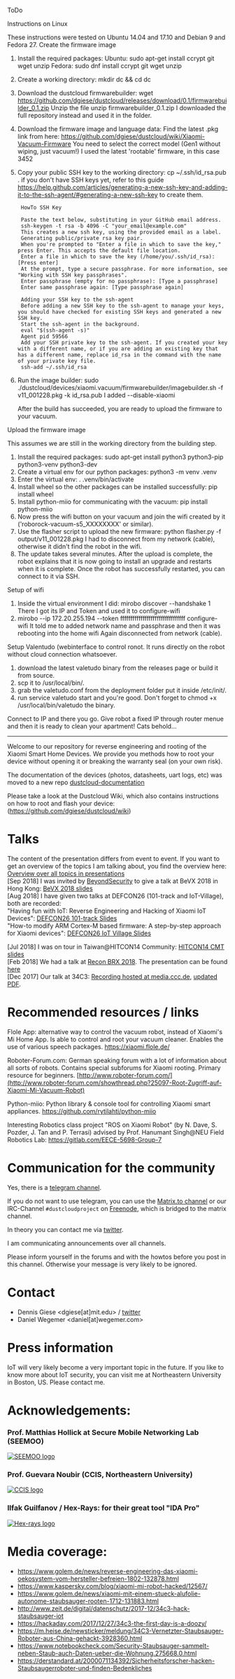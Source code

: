 ToDo

Instructions on Linux

These instructions were tested on Ubuntu 14.04 and 17.10 and Debian 9 and Fedora 27.
Create the firmware image

1) Install the required packages:
    Ubuntu: sudo apt-get install ccrypt git wget unzip
    Fedora: sudo dnf install ccrypt git wget unzip
    
2) Create a working directory: mkdir dc && cd dc
    
3) Download the dustcloud firmwarebuilder: wget https://github.com/dgiese/dustcloud/releases/download/0.1/firmwarebuilder_0.1.zip
   Unzip the file unzip firmwarebuilder_0.1.zip
   I downloaded the full repository instead and used it in the folder.
    
4) Download the firmware image and language data:
        Find the latest .pkg link from here: https://github.com/dgiese/dustcloud/wiki/Xiaomi-Vacuum-Firmware
        You need to select the correct model (Gen1 without wiping, just vacuum!)
        I used the latest 'rootable' firmware, in this case 3452

5) Copy your public SSH key to the working directory: cp ~/.ssh/id_rsa.pub .
        if you don't have SSH keys yet, refer to this guide https://help.github.com/articles/generating-a-new-ssh-key-and-adding-it-to-the-ssh-agent/#generating-a-new-ssh-key to create them.
        
        HowTo SSH Key
        
        Paste the text below, substituting in your GitHub email address.
        ssh-keygen -t rsa -b 4096 -C "your_email@example.com"
        This creates a new ssh key, using the provided email as a label.
        Generating public/private rsa key pair.
        When you're prompted to "Enter a file in which to save the key," press Enter. This accepts the default file location.
        Enter a file in which to save the key (/home/you/.ssh/id_rsa): [Press enter]
        At the prompt, type a secure passphrase. For more information, see "Working with SSH key passphrases". 
        Enter passphrase (empty for no passphrase): [Type a passphrase]
        Enter same passphrase again: [Type passphrase again]

        Adding your SSH key to the ssh-agent
        Before adding a new SSH key to the ssh-agent to manage your keys, you should have checked for existing SSH keys and generated a new SSH key. 
        Start the ssh-agent in the background.
        eval "$(ssh-agent -s)"
        Agent pid 59566
        Add your SSH private key to the ssh-agent. If you created your key with a different name, or if you are adding an existing key that has a different name, replace id_rsa in the command with the name of your private key file.
        ssh-add ~/.ssh/id_rsa
         
6) Run the image builder: sudo ./dustcloud/devices/xiaomi.vacuum/firmwarebuilder/imagebuilder.sh -f v11_001228.pkg -k id_rsa.pub
   I added --disable-xiaomi
   
   After the build has succeeded, you are ready to upload the firmware to your vacuum.


Upload the firmware image

This assumes we are still in the working directory from the building step.

1) Install the required packages: sudo apt-get install python3 python3-pip python3-venv python3-dev
2) Create a virtual env for our python packages: python3 -m venv .venv
3) Enter the virtual env: . .venv/bin/activate
4) Install wheel so the other packages can be installed successfully: pip install wheel
5) Install python-miio for communicating with the vacuum: pip install python-miio
6) Now press the wifi button on your vacuum and join the wifi created by it ('roborock-vacuum-s5_XXXXXXXX' or similar).
7) Use the flasher script to upload the new firmware: python flasher.py -f output/v11_001228.pkg
   I had to disconnect from my network (cable), otherwise it didn't find the robot in the wifi.
8) The update takes several minutes. After the upload is complete, the robot explains that it is now going to install an upgrade and restarts when it is complete. Once the robot has successfully restarted, you can connect to it via SSH.


Setup of wifi

1) Inside the virtual environment I did:
   mirobo discover --handshake 1
   There I got its IP and Token and used it to configure-wifi
2) mirobo --ip 172.20.255.194 --token ffffffffffffffffffffffffffffffff configure-wifi
   It told me to added network name and passphrase and then it was rebooting into the home wifi
   Again disconnected from network (cable).
   

Setup Valentudo (webinterface to control ronot. It runs directly on the robot without cloud connection whatsoever.

1) download the latest valetudo binary from the releases page or build it from source.
2) scp it to /usr/local/bin/.
3) grab the valetudo.conf from the deployment folder put it inside /etc/init/.
4) run service valetudo start and you're good. Don't forget to chmod +x /usr/local/bin/valetudo the binary.


Connect to IP and there you go. 
Give robot a fixed IP through router menue and then it is ready to clean your apartment! Cats behold...





- - - - - -





Welcome to our repository for reverse engineering and rooting of the Xiaomi Smart Home Devices. We provide you methods how to root your device without opening it or breaking the warranty seal (on your own risk).

The documentation of the devices (photos, datasheets, uart logs, etc) was moved to a new repo [dustcloud-documentation](https://github.com/dgiese/dustcloud-documentation)

Please take a look at the Dustcloud Wiki, which also contains instructions on how to root and flash your device: (https://github.com/dgiese/dustcloud/wiki)

# Talks
The content of the presentation differs from event to event. If you want to get an overview of the topics I am talking about, you find the overview here: [Overview over all topics in presentations](http://dontvacuum.me/talks/topics.html)  
[Sep 2018] I was invited by [BeyondSecurity](https://www.beyondsecurity.com/) to give a talk at BeVX 2018 in Hong Kong: [BeVX 2018 slides](http://dontvacuum.me/talks/BeVX-2018/BeVX.html)  
[Aug 2018] I have given two talks at DEFCON26 (101-track and IoT-Village), both are recorded:  
"Having fun with IoT: Reverse Engineering and Hacking of Xiaomi IoT Devices": [DEFCON26 101-track Slides](https://dgiese.scripts.mit.edu/talks/DEFCON26/DEFCON26-Having_fun_with_IoT-Xiaomi.html)  
"How-to modify ARM Cortex-M based firmware: A step-by-step approach for Xiaomi devices": [DEFCON26 IoT Village Slides](https://dgiese.scripts.mit.edu/talks/DEFCON26-IoT-Village/DEFCON26-IoT-Village_How_to_Modify_Cortex_M_Firmware-Xiaomi.html)  

[Jul 2018] I was on tour in Taiwan@HITCON14 Community: [HITCON14 CMT slides](https://dgiese.scripts.mit.edu/talks/HITCON14CMT/hitcon14-iot-reveng-101-xiaomi.html)  
[Feb 2018] We had a talk at [Recon BRX 2018](https://recon.cx/2018/brussels/). The presentation can be found [here](https://dgiese.scripts.mit.edu/talks/Recon-BRX2018/recon_brx_2018.html)  
[Dec 2017] Our talk at 34C3: [Recording hosted at media.ccc.de]( https://media.ccc.de/v/34c3-9147-unleash_your_smart-home_devices_vacuum_cleaning_robot_hacking), [updated PDF](https://dgiese.scripts.mit.edu/talks/34c3-2017/34c3.html).  

# Recommended resources / links

Flole App: alternative way to control the vacuum robot, instead of Xiaomi's Mi Home App. Is able to control and root your vacuum cleaner. Enables the use of various speech packages.
https://xiaomi.flole.de/

Roboter-Forum.com: German speaking forum with a lot of information about all sorts of robots. Contains special subforums for Xiaomi rooting. Primary resource for beginners.
[http://www.roboter-forum.com/](http://www.roboter-forum.com/showthread.php?25097-Root-Zugriff-auf-Xiaomi-Mi-Vacuum-Robot)

Python-miio: Python library & console tool for controlling Xiaomi smart appliances. 
https://github.com/rytilahti/python-miio

Interesting Robotics class project "ROS on Xiaomi Robot" (by N. Dave, S. Pozder, J. Tan and P. Terrasi) advised by Prof. Hanumant Singh@NEU Field Robotics Lab: 
https://gitlab.com/EECE-5698-Group-7

# Communication for the community
Yes, there is a [telegram channel](https://t.me/joinchat/Fl7Mm0iEV7Pgf9ngDyly-g).

If you do not want to use telegram, you can use the [Matrix.to channel](https://matrix.to/#/#dustcloud:matrix.org)
or our IRC-Channel `#dustcloudproject` on [Freenode](https://freenode.net/), which is bridged to the matrix channel. 

In theory you can contact me via [twitter](https://twitter.com/dgi_DE).

I am communicating announcements over all channels. 

Please inform yourself in the forums and with the howtos before you post in this channel. Otherwise your message is very likely to be ignored.


# Contact
* Dennis Giese <dgiese[at]mit.edu> / [twitter](https://twitter.com/dgi_DE)
* Daniel Wegemer <daniel[at]wegemer.com>

# Press information
IoT will very likely become a very important topic in the future. 
If you like to know more about IoT security, you can visit me at Northeastern University in Boston, US. Please contact me.

# Acknowledgements:
### Prof. Matthias Hollick at Secure Mobile Networking Lab (SEEMOO)
<a href="https://www.seemoo.tu-darmstadt.de">![SEEMOO logo](https://github.com/dgiese/dustcloud-documentation/raw/master/gfx/seemoo.png)</a>
### Prof. Guevara Noubir (CCIS, Northeastern University)
<a href="http://www.ccs.neu.edu/home/noubir/Home.html">![CCIS logo](https://github.com/dgiese/dustcloud-documentation/raw/master/gfx/CCISLogo_S_gR.png)</a>
### Ilfak Guilfanov / Hex-Rays: for their great tool "IDA Pro"
<a href="https://www.hex-rays.com/">![Hex-rays logo](https://github.com/dgiese/dustcloud-documentation//raw/master/gfx/hex-rays.png)</a>
# Media coverage:
* https://www.golem.de/news/reverse-engineering-das-xiaomi-oekosystem-vom-hersteller-befreien-1802-132878.html
* https://www.kaspersky.com/blog/xiaomi-mi-robot-hacked/12567/
* https://www.golem.de/news/xiaomi-mit-einem-stueck-alufolie-autonome-staubsauger-rooten-1712-131883.html
* http://www.zeit.de/digital/datenschutz/2017-12/34c3-hack-staubsauger-iot
* https://hackaday.com/2017/12/27/34c3-the-first-day-is-a-doozy/
* https://m.heise.de/newsticker/meldung/34C3-Vernetzter-Staubsauger-Roboter-aus-China-gehackt-3928360.html
* https://www.notebookcheck.com/Security-Staubsauger-sammelt-neben-Staub-auch-Daten-ueber-die-Wohnung.275668.0.html
* https://derstandard.at/2000071134392/Sicherheitsforscher-hacken-Staubsaugerroboter-und-finden-Bedenkliches
